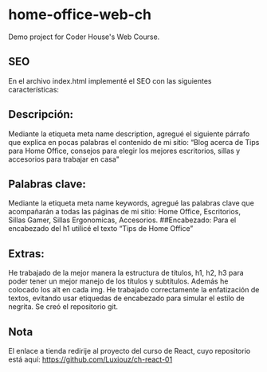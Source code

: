 # home-office-web-ch
Demo project for Coder House's Web Course.

## SEO
En el archivo index.html implementé el SEO con las siguientes características:

## Descripción: 
Mediante la etiqueta meta name description, agregué el siguiente párrafo que explica en pocas palabras el contenido de mi sitio: “Blog acerca de Tips para Home Office, consejos para elegir los mejores escritorios, sillas y accesorios para trabajar en casa"
## Palabras clave: 
Mediante la etiqueta meta name keywords, agregué las palabras clave que acompañarán a todas las páginas de mi sitio: Home Office, Escritorios, Sillas Gamer, Sillas Ergonomicas, Accesorios.
##Encabezado: 
Para el encabezado del h1 utilicé el texto “Tips de Home Office”

## Extras:
He trabajado de la mejor manera la estructura de títulos, h1, h2, h3 para poder tener un mejor manejo de los títulos y subtítulos.
Además he colocado los alt en cada img.
He trabajado correctamente la enfatización de textos, evitando usar etiquedas de encabezado para simular el estilo de negrita.
Se creó el repositorio git.

## Nota
El enlace a tienda redirije al proyecto del curso de React, cuyo repositorio está aquí: https://github.com/Luxiouz/ch-react-01
